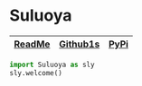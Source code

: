 # Suluoya

| **[ReadMe](https://www.wolai.com/suluoya/qctn96iZkw9pv6fwshiGeZ)** | [Github1s](https://github1s.com/Su-luoya/Suluoya) | **[PyPi](https://pypi.org/project/Suluoya/)** |
| :----------------------------------------------------------: | :-----------------------------------------------: | :-------------------------------------------: |

```python
import Suluoya as sly
sly.welcome()
```
